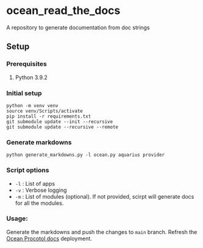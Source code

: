 # ocean_read_the_docs

A repository to generate documentation from doc strings

## Setup

### Prerequisites

1. Python 3.9.2

### Initial setup

```
python -m venv venv
source venv/Scripts/activate
pip install -r requirements.txt
git submodule update --init --recursive
git submodule update --recursive --remote
```

### Generate markdowns

```
python generate_markdowns.py -l ocean.py aquarius provider
```

### Script options

- `-l` : List of apps
- `-v` : Verbose logging
- `-m` : List of modules (optional). If not provided, scirpt will generate docs for all the modules.

### Usage:

Generate the markdowns and push the changes to `main` branch. Refresh the [Ocean Procotol docs](https://github.com/oceanprotocol/docs) deployment.

